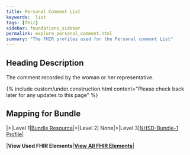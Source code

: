 ```yaml
---
title: Personal Comment List
keywords:  list
tags: [fhir]
sidebar: foundations_sidebar
permalink: explore_personal_comment.html
summary: "The FHIR profiles used for the Personal comment List"
---
```


## Heading Description ##
The comment recorded by the woman or her representative.  

{% include custom/under.construction.html content="Please check back later for any updates to this page" %}

## Mapping for Bundle ##

|>|Level 1|[Bundle Resource](http://hl7.org/fhir/stu3/bundle.html)|>|Level 2| None|>|Level 3|[NHSD-Bundle-1 Profile](http://xxx)|


|**View Used FHIR Elements**|**[View All FHIR Elements](explore_personal_comment_all.html#mapping-for-bundle)**|

